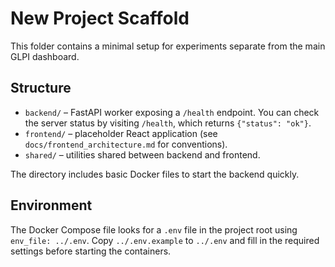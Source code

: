 # New Project Scaffold

This folder contains a minimal setup for experiments separate from the main GLPI dashboard.

## Structure

- `backend/` – FastAPI worker exposing a `/health` endpoint.
  You can check the server status by visiting `/health`, which returns
  `{"status": "ok"}`.
- `frontend/` – placeholder React application (see `docs/frontend_architecture.md` for conventions).
- `shared/` – utilities shared between backend and frontend.

The directory includes basic Docker files to start the backend quickly.

## Environment

The Docker Compose file looks for a `.env` file in the project root using
`env_file: ../.env`. Copy `../.env.example` to `../.env` and fill in the
required settings before starting the containers.
